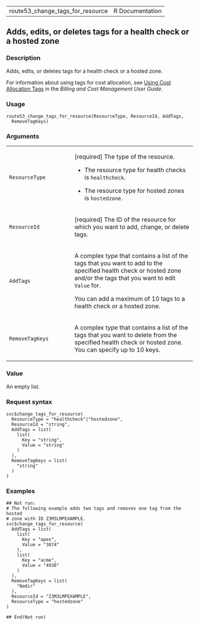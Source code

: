 <table style="width: 100%;">
<tbody>
<tr class="odd">
<td>route53_change_tags_for_resource</td>
<td style="text-align: right;">R Documentation</td>
</tr>
</tbody>
</table>

## Adds, edits, or deletes tags for a health check or a hosted zone

### Description

Adds, edits, or deletes tags for a health check or a hosted zone.

For information about using tags for cost allocation, see [Using Cost
Allocation
Tags](https://docs.aws.amazon.com/awsaccountbilling/latest/aboutv2/cost-alloc-tags.html)
in the *Billing and Cost Management User Guide*.

### Usage

    route53_change_tags_for_resource(ResourceType, ResourceId, AddTags,
      RemoveTagKeys)

### Arguments

<table>
<colgroup>
<col style="width: 35%" />
<col style="width: 65%" />
</colgroup>
<tbody>
<tr class="odd">
<td><code
id="route53_change_tags_for_resource_:_ResourceType">ResourceType</code></td>
<td><p>[required] The type of the resource.</p>
<ul>
<li><p>The resource type for health checks is
<code>healthcheck</code>.</p></li>
<li><p>The resource type for hosted zones is
<code>hostedzone</code>.</p></li>
</ul></td>
</tr>
<tr class="even">
<td><code
id="route53_change_tags_for_resource_:_ResourceId">ResourceId</code></td>
<td><p>[required] The ID of the resource for which you want to add,
change, or delete tags.</p></td>
</tr>
<tr class="odd">
<td><code
id="route53_change_tags_for_resource_:_AddTags">AddTags</code></td>
<td><p>A complex type that contains a list of the tags that you want to
add to the specified health check or hosted zone and/or the tags that
you want to edit <code>Value</code> for.</p>
<p>You can add a maximum of 10 tags to a health check or a hosted
zone.</p></td>
</tr>
<tr class="even">
<td><code
id="route53_change_tags_for_resource_:_RemoveTagKeys">RemoveTagKeys</code></td>
<td><p>A complex type that contains a list of the tags that you want to
delete from the specified health check or hosted zone. You can specify
up to 10 keys.</p></td>
</tr>
</tbody>
</table>

### Value

An empty list.

### Request syntax

    svc$change_tags_for_resource(
      ResourceType = "healthcheck"|"hostedzone",
      ResourceId = "string",
      AddTags = list(
        list(
          Key = "string",
          Value = "string"
        )
      ),
      RemoveTagKeys = list(
        "string"
      )
    )

### Examples

    ## Not run: 
    # The following example adds two tags and removes one tag from the hosted
    # zone with ID Z3M3LMPEXAMPLE.
    svc$change_tags_for_resource(
      AddTags = list(
        list(
          Key = "apex",
          Value = "3874"
        ),
        list(
          Key = "acme",
          Value = "4938"
        )
      ),
      RemoveTagKeys = list(
        "Nadir"
      ),
      ResourceId = "Z3M3LMPEXAMPLE",
      ResourceType = "hostedzone"
    )

    ## End(Not run)
